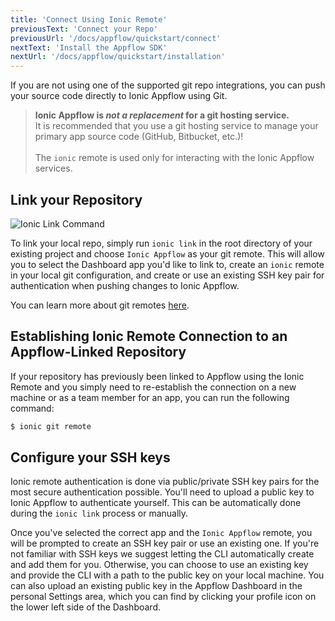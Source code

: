 ```yaml
---
title: 'Connect Using Ionic Remote'
previousText: 'Connect your Repo'
previousUrl: '/docs/appflow/quickstart/connect'
nextText: 'Install the Appflow SDK'
nextUrl: '/docs/appflow/quickstart/installation'
---
```


If you are not using one of the supported git repo integrations, you can push your source code directly to Ionic Appflow using Git.

<blockquote>
  <b>Ionic Appflow is <i>not a replacement</i> for a git hosting service.</b><br />
  It is recommended that you use a git hosting service to manage your primary app source code
  (GitHub, Bitbucket, etc.)!<br /><br />
  The <code>ionic</code> remote is used only for interacting with the Ionic Appflow services.
</blockquote>

## Link your Repository

![Ionic Link Command](/docs/assets/img/appflow/ionic-link.gif)

To link your local repo, simply run `ionic link` in the root directory of your existing project and choose `Ionic Appflow` as your git remote. This will allow you to select the Dashboard app you'd like to link to, create an `ionic` remote in your local git configuration, and create or use an existing SSH key pair for authentication when pushing changes to Ionic Appflow.

You can learn more about git remotes [here](https://git-scm.com/book/en/v2/Git-Basics-Working-with-Remotes).

## Establishing Ionic Remote Connection to an Appflow-Linked Repository

If your repository has previously been linked to Appflow using the Ionic Remote and you simply need to re-establish the connection on a new machine or as a team member for an app, you can run the following command:

```bash
$ ionic git remote
```

## Configure your SSH keys

Ionic remote authentication is done via public/private SSH key pairs for the most secure authentication possible. You'll need to upload a public key to Ionic Appflow to authenticate yourself. This can be automatically done during the `ionic link` process or manually.

Once you've selected the correct app and the `Ionic Appflow` remote, you will be prompted to create an SSH key pair or use an existing one. If you're not familiar with SSH keys we suggest letting the CLI automatically create and add them for you. Otherwise, you can choose to use an existing key and provide the CLI with a path to the public key on your local machine. You can also upload an existing public key in the Appflow Dashboard in the personal Settings area, which you can find by clicking your profile icon on the lower left side of the Dashboard.